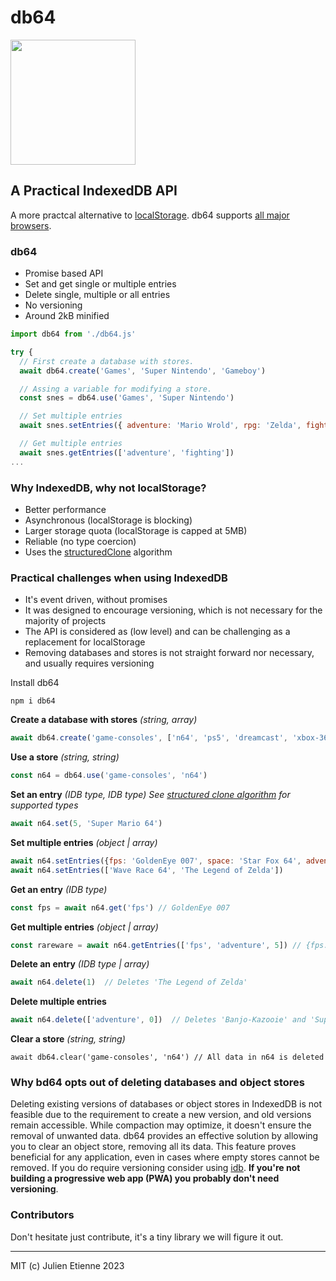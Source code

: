 # db64
<img src="https://github.com/julienetie/db64/assets/7676299/29665616-14d5-4e14-a3ff-191cc6aae7fa" width="200">

## A Practical IndexedDB API

A more practcal alternative to [localStorage](https://developer.mozilla.org/en-US/docs/Web/API/Window/localStorage). db64 supports [all major browsers](https://caniuse.com/indexeddb).  


### db64
- Promise based API
- Set and get single or multiple entries
- Delete single, multiple or all entries
- No versioning 
- Around 2kB minified

```javascript
import db64 from './db64.js'

try {
  // First create a database with stores.
  await db64.create('Games', 'Super Nintendo', 'Gameboy')

  // Assing a variable for modifying a store.
  const snes = db64.use('Games', 'Super Nintendo')

  // Set multiple entries
  await snes.setEntries({ adventure: 'Mario Wrold', rpg: 'Zelda', fighting: 'Street Fighter II' })

  // Get multiple entries
  await snes.getEntries(['adventure', 'fighting'])
...
```


### Why IndexedDB, why not localStorage?
- Better performance
- Asynchronous (localStorage is blocking)
- Larger storage quota (localStorage is capped at 5MB)
- Reliable (no type coercion)
- Uses the [structuredClone](https://developer.mozilla.org/en-US/docs/Web/API/structuredClone) algorithm

### Practical challenges when using IndexedDB
- It's event driven, without promises
- It was designed to encourage versioning, which is not necessary for the majority of projects
- The API is considered as (low level) and can be challenging as a replacement for localStorage
- Removing databases and stores is not straight forward nor necessary, and usually requires versioning


Install db64
```
npm i db64
```

**Create a database with stores**  _(string, array)_
```javascript 
await db64.create('game-consoles', ['n64', 'ps5', 'dreamcast', 'xbox-360'])
```

**Use a store**  _(string, string)_
```javascript 
const n64 = db64.use('game-consoles', 'n64')
```

**Set an entry** _(IDB type, IDB type)_ _See [structured clone algorithm](https://developer.mozilla.org/en/US/docs/Web/API/Web_Workers_API/Structured_clone_algorithm) for supported types_
```javascript
await n64.set(5, 'Super Mario 64')
```
**Set multiple entries** _(object | array)_
```javascript
await n64.setEntries({fps: 'GoldenEye 007', space: 'Star Fox 64', adventure: 'Banjo-Kazooie'})
await n64.setEntries(['Wave Race 64', 'The Legend of Zelda'])
```

**Get an entry** _(IDB type)_
```javascript
const fps = await n64.get('fps') // GoldenEye 007
```

**Get multiple entries** _(object | array)_
```javascript
const rareware = await n64.getEntries(['fps', 'adventure', 5]) // {fps: 'GoldenEye 007', adventure: 'Banjo-Kazooie', 0: 'Super Mario 64'}
```
**Delete an entry** _(IDB type | array)_
```javascript
await n64.delete(1)  // Deletes 'The Legend of Zelda'
```

**Delete multiple entries**
```javascript
await n64.delete(['adventure', 0])  // Deletes 'Banjo-Kazooie' and 'Super Mario 64'
```

**Clear a store** _(string, string)_
```javascirpt
await db64.clear('game-consoles', 'n64') // All data in n64 is deleted
```


### Why bd64 opts out of deleting databases and object stores

Deleting existing versions of databases or object stores in IndexedDB is not feasible due to the requirement to create a new version, and old versions remain accessible. While compaction may optimize, it doesn't ensure the removal of unwanted data. db64 provides an effective solution by allowing you to clear an object store, removing all its data. This feature proves beneficial for any application, even in cases where empty stores cannot be removed. If you do require versioning consider using [idb](https://github.com/jakearchibald/idb). **If you're not building a progressive web app (PWA) you probably don't need versioning**. 


### Contributors
Don't hesitate just contribute, it's a tiny library we will figure it out. 

---
MIT (c) Julien Etienne 2023
